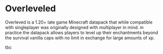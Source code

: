 # Overleveled
Overleved is a 1.20+ late game Minecraft datapack that while compatible with singleplayer was originally designed with multiplayer in mind.
in practice the datapack allows players to level up their enchantments beyond the survival vanilla caps with no limit in exchange for large amounts of xp.

tbc
